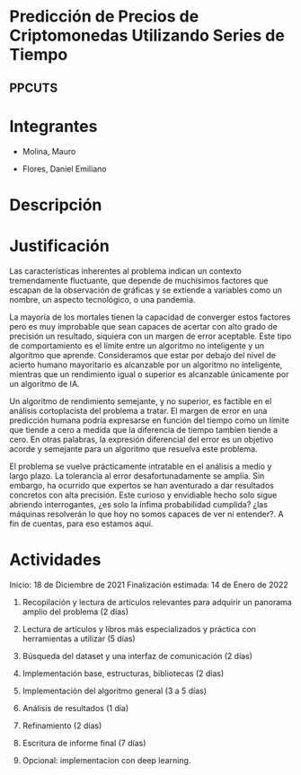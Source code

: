 # Predicción de Precios de Criptomonedas Utilizando Series de Tiempo

## PPCUTS

# Integrantes

- Molina, Mauro

- Flores, Daniel Emiliano

# Descripción

# Justificación

Las características inherentes al problema indican un contexto tremendamente fluctuante, que depende de muchísimos factores que escapan de la observación de gráficas y se extiende a variables como un nombre, un aspecto tecnológico, o una pandemia.

La mayoría de los mortales tienen la capacidad de converger estos factores pero es muy improbable que sean capaces de acertar con alto grado de precisión un resultado, siquiera con un margen de error aceptable. Este tipo de comportamiento es el límite entre un algoritmo no inteligente y un algoritmo que aprende. Consideramos que estar por debajo del nivel de acierto humano mayoritario es alcanzable por un algoritmo no inteligente, mientras que un rendimiento igual o superior es alcanzable únicamente por un algoritmo de IA.

Un algoritmo de rendimiento semejante, y no superior, es factible en el análisis cortoplacista del problema a tratar. El margen de error en una predicción humana podría expresarse en función del tiempo como un límite que tiende a cero a medida que la diferencia de tiempo tambien tiende a cero. En otras palabras, la expresión diferencial del error es un objetivo acorde y semejante para un algoritmo que resuelva este problema.

El problema se vuelve prácticamente intratable en el análisis a medio y largo plazo. La tolerancia al error desafortunadamente se amplía. Sin embargo, ha ocurrido que expertos se han aventurado a dar resultados concretos con alta precisión. Este curioso y envidiable hecho solo sigue abriendo interrogantes, ¿es solo la ínfima probabilidad cumplida? ¿las máquinas resolverán lo que hoy no somos capaces de ver ni entender?. A fin de cuentas, para eso estamos aquí.

# Actividades

Inicio: 18 de Diciembre de 2021
Finalización estimada: 14 de Enero de 2022

1. Recopilación y lectura de artículos relevantes para adquirir un panorama amplio del problema (2 días)

2. Lectura de artículos y libros más especializados y práctica con herramientas a utilizar (5 días)

3. Búsqueda del dataset y una interfaz de comunicación (2 días)

4. Implementación base, estructuras, bibliotecas (2 días)

5. Implementación del algoritmo general (3 a 5 días)

6. Análisis de resultados (1 día)

7. Refinamiento (2 días)

8. Escritura de informe final (7 días)

9. Opcional: implementacion con deep learning.
